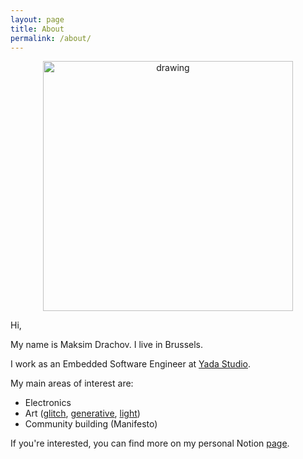 ```yaml
---
layout: page
title: About
permalink: /about/
---
```




<div style="text-align:center"><img src="../photos/my-photo.jpg" alt="drawing" width="400"/></div>

Hi,

My name is Maksim Drachov. I live in Brussels.

I work as an Embedded Software Engineer at [Yada Studio](https://www.yada.brussels/).

My main areas of interest are:
- Electronics
- Art ([glitch](https://en.wikipedia.org/wiki/Glitch_art), [generative](https://en.wikipedia.org/wiki/Generative_art), [light](https://en.wikipedia.org/wiki/Light_art))
- Community building (Manifesto)

If you're interested, you can find more on my personal Notion [page](https://yadastudio.notion.site/yadastudio/dra4ov-92db3dfca938418b9932a89a93731bbe).


[jekyll-organization]: https://github.com/jekyll
